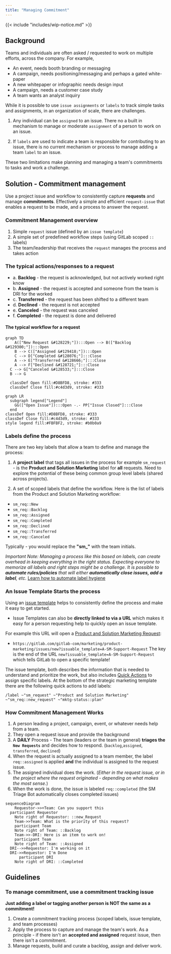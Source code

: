 ```yaml
---
title: "Managing Commitment"
---
```


{{< include "includes/wip-notice.md" >}}

## Background

Teams and individuals are often asked / requested to work on multiple efforts, across the company.  For example,

- An event, needs booth branding or messaging
- A campaign, needs positioning/messaging and perhaps a gated white-paper
- A new whitepaper or infographic needs design input
- A campaign, needs a customer case study
- A team wants an analyst inquiry

While it is possible to use `issue assignments` or `labels` to track simple tasks and assignments, in an organization of scale, there are challenges.

1. Any individual can be `assigned` to an issue.  There no a built in mechanism to manage or moderate `assignment` of a person to work on an issue.

2. If `labels` are used to indicate a team is responsible for contributing to an issue, there is no current mechanism or process to manage adding a team `label` to an issue.

These two limitations make planning and managing a team's commitments to tasks and work a challenge.

## Solution - Commitment management

Use a project issue and workflow to consistently capture **requests** and manage **commitments**.   Effectively a simple and efficient `request-issue` that enables a request to be made, and a process to answer the request.

### Commitment Management overview

1. Simple `request` issue (defined by an `issue template`)
1. A simple set of predefined workflow steps (using GitLab scoped `::` labels)
1. The team/leadership that receives the `request` manages the process and takes action

### The typical actions/responses to a request

- a. **Backlog** - the request is acknowledged, but not actively worked right know
- b. **Assigned** - the request is accepted and someone from the team is DRI for the worked
- c. **Transferred** - the request has been shifted to a different team
- d. **Declined** - the request is not accepted
- e. **Canceled** - the request was canceled
- f. **Completed** - the request is done and delivered

#### The typical workflow for a request

```mermaid
graph TD
    A(["New Request &#128229;"]):::Open --> B(["Backlog &#129300;"]):::Open
    B --> C(["Assigned &#129418;"]):::Open
    C --> D["Completed &#128076;"]:::Close
    A --> E["Transferred &#128666;"]:::Close
    A --> F["Declined &#128721;"]:::Close
  C --> G["Canceled &#128533;"]:::Close
  B --> G

  classDef Open fill:#D8BFD8, stroke: #333
  classDef Close fill:#c4d3d9, stroke: #333
````

```mermaid
graph LR
  subgraph legend["Legend"]
    GG(["Open Issue"]):::Open -.- PP["Issue Closed"]:::Close
  end
classDef Open fill:#D8BFD8, stroke: #333
classDef Close fill:#c4d3d9, stroke: #333
style legend fill:#FBFBF2, stroke: #b0b0a9
```

### Labels define the process

There are two key labels that allow a team to define and manage the process:

1. A **project label** that tags all issues in the process for example
`sm_request` - is the **Product and Solution Marketing** label for **all** requests.   Need to explore the potential of these being common group level labels (shared across projects).

2. A set of scoped labels that define the workflow.  Here is the list of labels from the Product and Solution Marketing workflow:

- `sm_req::New`
- `sm_req::Backlog`
- `sm_req::Assigned`
- `sm_req::Completed`
- `sm_req::Declined`
- `sm_req::Transferred`
- `sm_req::Canceled`

Typically - you would replace the **"sm_"** with the team initials.

*Important Note:  Managing a process like this based on labels, can create overhead in keeping everything in the right status. Expecting everyone to memorize all labels and right steps might be a challenge. It is possible to **automate rules/policies** that will either **automatically close issues, add a label**, etc.*  [Learn how to automate label hygiene](/handbook/marketing/brand-and-product-marketing/product-and-solution-marketing/getting-started/105/)

### An Issue Template Starts the process

Using an [issue template](https://docs.gitlab.com/ee/user/project/description_templates.html) helps to consistently define the process and make it easy to get started.

- Issue Templates can also be **directly linked to via a URL** which makes it easy for a person requesting help to quickly open an issue template.

For example this URL will open a [Product and Solution Marketing Request](https://gitlab.com/gitlab-com/marketing/product-marketing/issues/new?issuable_template=A-SM-Support-Request):

- `https://gitlab.com/gitlab-com/marketing/product-marketing/issues/new?issuable_template=A-SM-Support-Request`
The key is the end of the URL `new?issuable_template=A-SM-Support-Request` which tells GitLab to open a specific template!

The issue template, both describes the information that is needed to understand and prioritize the work, but also includes [Quick Actions](https://docs.gitlab.com/ee/user/project/quick_actions.html) to assign specific labels.   At the bottom of the strategic marketing template there are the following quick actions to add labels:

`/label ~"sm_request" ~"Product and Solution Marketing" ~"sm_req::new_request" ~"mktg-status::plan"`

### How Commitment Management Works

1. A person leading a project, campaign, event, or whatever needs help from a team.
1. They open a request issue and provide the background
1. A **DAILY** Process - The team (leaders or the team in general) **triages the `New Requests`** and decides how to respond.  (`backlog`,`assigned`, `transferred`, `declined`)
1. When the request is actually assigned to a team member, the label `req::assigned` is applied **and** the individual is assigned to the request issue.
1. The assigned individual does the work. (*Either in the request issue, or in the project where the request originated - depending on what makes the most sense.*)
1. When the work is done, the issue is labeled `req::completed`
(the SM Triage Bot automatically closes completed issues)

```mermaid
sequenceDiagram
    Requestor->>+Team: Can you support this
  participant Requestor
    Note right of Requestor: ::new_Request
    Team->>Team: What is the priority of this request?
    participant Team
    Note right of Team: ::Backlog
    Team->>-DRI: Here is an item to work on!
    participant Team
    Note right of Team: ::Assigned
  DRI-->>Requestor: I'm working on it
  DRI->>Requestor: I'm Done
      participant DRI
    Note right of DRI: ::Completed
```

## Guidelines

### To manage commitment, use a commitment tracking issue

**Just adding a label or tagging another person is NOT the same as a commitment!**

1. Create a commitment tracking process (scoped labels, issue template, and team processes)
2. Apply the process to capture and manage the team's work.  As a principle - if there isn't an **accepted and assigned** request issue, then there isn't a commitment.
3. Manage requests, build and curate a backlog, assign and deliver work.
